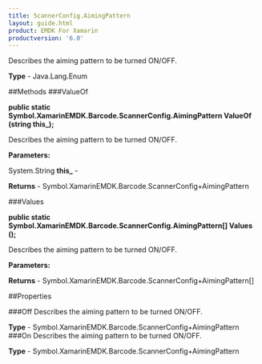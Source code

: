 ```yaml
---
title: ScannerConfig.AimingPattern
layout: guide.html
product: EMDK For Xamarin 
productversion: '6.0' 
---
```

Describes the aiming pattern to be turned ON/OFF.

**Type** - Java.Lang.Enum

##Methods
###ValueOf

**public static Symbol.XamarinEMDK.Barcode.ScannerConfig.AimingPattern ValueOf (string this_);**

Describes the aiming pattern to be turned ON/OFF.

**Parameters:**

System.String **this_**  - 
        

**Returns** - Symbol.XamarinEMDK.Barcode.ScannerConfig+AimingPattern

###Values

**public static Symbol.XamarinEMDK.Barcode.ScannerConfig.AimingPattern[] Values ();**

Describes the aiming pattern to be turned ON/OFF.

**Parameters:**

**Returns** - Symbol.XamarinEMDK.Barcode.ScannerConfig+AimingPattern[]

##Properties

###Off
Describes the aiming pattern to be turned ON/OFF.

**Type** - Symbol.XamarinEMDK.Barcode.ScannerConfig+AimingPattern
###On
Describes the aiming pattern to be turned ON/OFF.

**Type** - Symbol.XamarinEMDK.Barcode.ScannerConfig+AimingPattern
